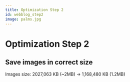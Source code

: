 ```yaml
---
title: Optimization Step 2
id: webblog_step2
image: palms.jpg
---
```


# Optimization Step 2

## Save images in correct size

Images size: 2027,063 KB (~2MB) -> 1,168,480 KB (1.2MB)
